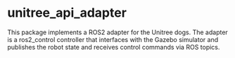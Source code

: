 # unitree_api_adapter

This package implements a ROS2 adapter for the Unitree dogs. The adapter is a ros2_control controller that interfaces
with the Gazebo simulator and publishes the robot state and receives control commands via ROS topics. 
